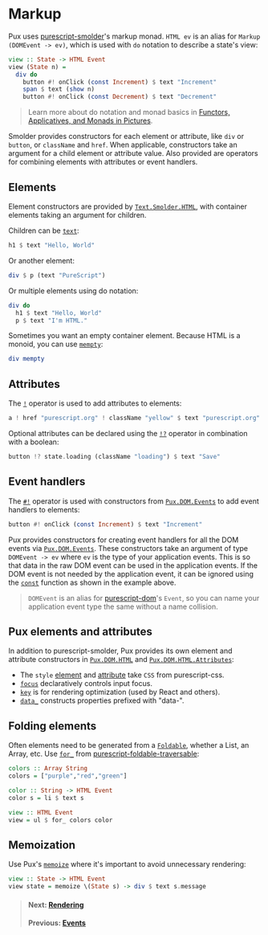 # Markup

Pux uses
[purescript-smolder](https://pursuit.purescript.org/packages/purescript-smolder)'s
markup monad. `HTML ev` is an alias for `Markup (DOMEvent -> ev)`, which is used
with `do` notation to describe a state's view:

```purescript
view :: State -> HTML Event
view (State n) =
  div do
    button #! onClick (const Increment) $ text "Increment"
    span $ text (show n)
    button #! onClick (const Decrement) $ text "Decrement"
```

> Learn more about do notation and monad basics in
> [Functors, Applicatives, and Monads in Pictures](http://adit.io/posts/2013-04-17-functors,_applicatives,_and_monads_in_pictures.html#monads).

Smolder provides constructors for each element or attribute, like `div` or
`button`, or `className` and `href`. When applicable, constructors take an
argument for a child element or attribute value. Also provided are operators for
combining elements with attributes or event handlers.

## Elements

Element constructors are provided by
[`Text.Smolder.HTML`](https://pursuit.purescript.org/packages/purescript-smolder/6.0.1/docs/Text.Smolder.HTML),
with container elements taking an argument for children.

Children can be
[`text`](https://pursuit.purescript.org/packages/purescript-smolder/6.0.0/docs/Text.Smolder.Markup#v:text):

```purescript
h1 $ text "Hello, World"
```

Or another element:

```purescript
div $ p (text "PureScript")
```

Or multiple elements using do notation:

```purescript
div do
  h1 $ text "Hello, World"
  p $ text "I'm HTML."
```

Sometimes you want an empty container element. Because HTML is a monoid, you can
use
[`mempty`](https://pursuit.purescript.org/packages/purescript-monoid/2.2.0/docs/Data.Monoid#v:mempty):

```purescript
div mempty
```

## Attributes

The
[`!`](https://pursuit.purescript.org/packages/purescript-smolder/6.0.0/docs/Text.Smolder.Markup#v:%28!%29)
operator is used to add attributes to elements:

```purescript
a ! href "purescript.org" ! className "yellow" $ text "purescript.org"
```

Optional attributes can be declared using the
[`!?`](https://pursuit.purescript.org/packages/purescript-smolder/6.0.0/docs/Text.Smolder.Markup#v:%28!?%29)
operator in combination with a boolean:

```purescript
button !? state.loading (className "loading") $ text "Save"
```

## Event handlers

The
[`#!`](https://pursuit.purescript.org/packages/purescript-smolder/6.0.0/docs/Text.Smolder.Markup#v:%28#!%29)
operator is used with constructors from
[`Pux.DOM.Events`](https://pursuit.purescript.org/packages/purescript-pux/8.0.0/docs/Pux.DOM.Events) to add event handlers to
elements:

```purescript
button #! onClick (const Increment) $ text "Increment"
```

Pux provides constructors for creating event handlers for all the DOM events via
[`Pux.DOM.Events`](https://pursuit.purescript.org/packages/purescript-pux/8.0.0/docs/Pux.DOM.Events).
These constructors take an argument of type `DOMEvent -> ev` where `ev` is the
type of your application events. This is so that data in the raw DOM event can
be used in the application events. If the DOM event is not needed by the
application event, it can be ignored using the
[`const`](https://pursuit.purescript.org/packages/purescript-prelude/2.1.0/docs/Data.Function#v:const)
function as shown in the example above.

> `DOMEvent` is an alias for
> [purescript-dom](https://pursuit.purescript.org/packages/purescript-dom/3.3.1)'s
> `Event`, so you can name your application event type the same without a
> name collision.

## Pux elements and attributes

In addition to purescript-smolder, Pux provides its own element and attribute
constructors in [`Pux.DOM.HTML`](https://pursuit.purescript.org/packages/purescript-pux/8.0.0/docs/Pux.DOM.HTML) and
[`Pux.DOM.HTML.Attributes`](https://pursuit.purescript.org/packages/purescript-pux/8.0.0/docs/Pux.DOM.HTML.Attributes):

- The `style` [element](https://pursuit.purescript.org/packages/purescript-pux/8.0.0/docs/Pux.DOM.HTML#v:style) and
  [attribute](https://pursuit.purescript.org/packages/purescript-pux/8.0.0/docs/Pux.DOM.HTML.Attributes#v:style) take `CSS` from
  purescript-css.
- [`focus`](https://pursuit.purescript.org/packages/purescript-pux/8.0.0/docs/Pux.DOM.HTML.Attributes#v:focus) declaratively controls
  input focus. 
- [`key`](https://pursuit.purescript.org/packages/purescript-pux/8.0.0/docs/Pux.DOM.HTML.Attributes#v:key) is for rendering optimization
  (used by React and others).
- [`data_`](https://pursuit.purescript.org/packages/purescript-pux/8.0.0/docs/Pux.DOM.HTML.Attributes#v:data_) constructs properties
  prefixed with "data-".

## Folding elements

Often elements need to be generated from a
[`Foldable`](https://pursuit.purescript.org/packages/purescript-foldable-traversable/2.0.0/docs/Data.Foldable),
whether a List, an Array, etc. Use
[`for_`](https://pursuit.purescript.org/packages/purescript-foldable-traversable/2.0.0/docs/Data.Foldable#v:for_)
from
[purescript-foldable-traversable](https://pursuit.purescript.org/packages/purescript-foldable-traversable):

```purescript
colors :: Array String
colors = ["purple","red","green"]

color :: String -> HTML Event
color s = li $ text s

view :: HTML Event
view = ul $ for_ colors color
```

## Memoization

Use Pux's [`memoize`](https://pursuit.purescript.org/packages/purescript-pux/8.0.0/docs/Pux.DOM.HTML#v:memoize)
where it's important to avoid unnecessary rendering:

```purescript
view :: State -> HTML Event
view state = memoize \(State s) -> div $ text s.message
```

> #### Next: [Rendering](/docs/rendering)
> #### Previous: [Events](/docs/events)

